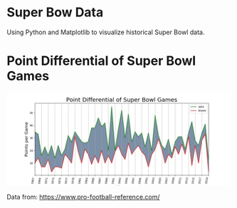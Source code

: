 # Super Bow Data
Using Python and Matplotlib to visualize historical Super Bowl data.

# Point Differential of Super Bowl Games

![Alt text](/superbowlnosmoothing.jpg)


Data from: https://www.pro-football-reference.com/
